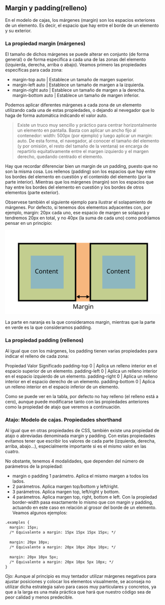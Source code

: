 ## Margin y padding(relleno)
En el modelo de cajas, los márgenes (margin) son los espacios exteriores de un elemento. Es decir, el espacio que hay entre el borde de un elemento y su exterior.

### La propiedad margin (márgenes) 
El tamaño de dichos márgenes se puede alterar en conjunto (de forma general) o de forma específica a cada una de las zonas del elemento (izquierda, derecha, arriba o abajo). Veamos primero las propiedades específicas para cada zona:


* margin-top	auto | 	Establece un tamaño de margen superior.
* margin-left	auto | 	Establece un tamaño de margen a la izquierda.
* margin-right	auto | 	Establece un tamaño de margen a la derecha.
margin-bottom	auto | 	Establece un tamaño de margen inferior.

Podemos aplicar diferentes márgenes a cada zona de un elemento utilizando cada una de estas propiedades, o dejando al nevegador que lo haga de forma automática indicando el valor auto.

> Existe un truco muy sencillo y práctico para centrar horizontalmente un elemento en pantalla. Basta con aplicar un ancho fijo al contenedor: width: 500px (por ejemplo) y luego aplicar un margin: auto. De esta forma, el navegador, al conocer el tamaño del elemento (y por omisión, el resto del tamaño de la ventana) se encarga de repartirlo equitativamente entre el margen izquierdo y el margen derecho, quedando centrado el elemento.

Hay que recordar diferenciar bien un margin de un padding, puesto que no son la misma cosa. Los rellenos (padding) son los espacios que hay entre los bordes del elemento en cuestión y el contenido del elemento (por la parte interior). Mientras que los márgenes (margin) son los espacios que hay entre los bordes del elemento en cuestión y los bordes de otros elementos (parte exterior).

Observese también el siguiente ejemplo para ilustrar el solapamiento de márgenes. Por defecto, si tenemos dos elementos adyacentes con, por ejemplo, margin: 20px cada uno, ese espacio de margen se solapará y tendremos 20px en total, y no 40px (la suma de cada uno) como podríamos pensar en un principio:

![margenes solapados](images/margin-overlap.svg)

La parte en naranja es la que consideramos margin, mientras que la parte en verde es la que consideramos padding.

### La propiedad padding (rellenos) 
Al igual que con los márgenes, los padding tienen varias propiedades para indicar el relleno de cada zona:

Propiedad	Valor	Significado
padding-top	0 | 	Aplica un relleno interior en el espacio superior de un elemento.
padding-left	0 | 	Aplica un relleno interior en el espacio izquierdo de un elemento.
padding-right	0 | 	Aplica un relleno interior en el espacio derecho de un elemento.
padding-bottom	0 | 	Aplica un relleno interior en el espacio inferior de un elemento.

Como se puede ver en la tabla, por defecto no hay relleno (el relleno está a cero), aunque puede modificarse tanto con las propiedades anteriores como la propiedad de atajo que veremos a continuación.

### Atajo: Modelo de cajas. Propiedades shorthand 
Al igual que en otras propiedades de CSS, también existe una propiedad de atajo o abreviadas denominada margin y padding. Con estas propiedades evitamos tener que escribir los valores de cada parte (izquierda, derecha, arriba, abajo...), especialmente importante si es el mismo valor en las cuatro.

No obstante, tenemos 4 modalidades, que dependen del número de parámetros de la propiedad:


* margin o padding 		1 parámetro. Aplica el mismo margen a todos los lados.
*	2 parámetros. Aplica margen top/bottom y left/right.
* 3 parámetros. Aplica margen top, left/right y bottom.
* 4 parámetros. Aplica margen top, right, bottom e left.
Con la propiedad border-width pasa exactamente lo mismo que con margin y padding, actuando en este caso en relación al grosor del borde de un elemento. Veamos algunos ejemplos:
````
.examples {
  margin: 15px;
  /* Equivalente a margin: 15px 15px 15px 15px; */

  margin: 20px 10px;
  /* Equivalente a margin: 20px 10px 20px 10px; */

  margin: 20px 10px 5px;
  /* Equivalente a margin: 20px 10px 5px 10px; */
}
````
Ojo: Aunque al principio es muy tentador utilizar márgenes negativos para ajustar posiciones y colocar los elementos visualmente, se aconseja no utilizar dicha estrategia salvo para casos muy particulares y concretos, ya que a la larga es una mala práctica que hará que nuestro código sea de peor calidad y menos predecible.